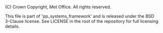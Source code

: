 (C) Crown Copyright, Met Office. All rights reserved.

This file is part of 'pp_systems_framework' and is released under the BSD 3-Clause license.
See LICENSE in the root of the repository for full licensing details.
